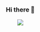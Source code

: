 <h3 align="center">Hi there 👋</h3>

<p align="center">
  <img align="center" src="https://github-readme-stats.vercel.app/api/?username=developStorm&show_icons=true&count_private=true&include_all_commits=true&hide_border=true">
</p>
